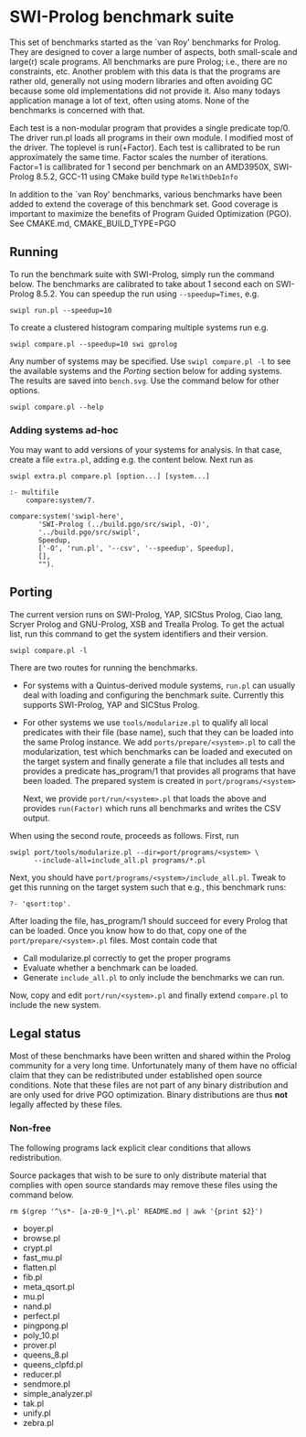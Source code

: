 # SWI-Prolog benchmark suite

This set of benchmarks started as the   `van Roy' benchmarks for Prolog.
They are designed to cover a large   number of aspects, both small-scale
and large(r) scale programs. All benchmarks are pure Prolog; i.e., there
are no constraints, etc. Another problem  with   this  data  is that the
programs are rather old, generally not  using modern libraries and often
avoiding GC because some old implementations   did  not provide it. Also
many todays application manage a lot of text, often using atoms. None of
the benchmarks is concerned with that.

Each test is a non-modular  program   that  provides  a single predicate
top/0. The driver run.pl loads  all  programs   in  their  own module. I
modified most of the driver. The toplevel  is run(+Factor). Each test is
callibrated to be run approximately  the   same  time. Factor scales the
number of iterations. Factor=1 is callibrated for 1 second per benchmark
on  an  AMD3950X,  SWI-Prolog  8.5.2,  GCC-11  using  CMake  build  type
`RelWithDebInfo`

In addition to the `van Roy'   benchmarks,  various benchmarks have been
added to extend the coverage of  this   benchmark  set. Good coverage is
important to maximize the benefits of Program Guided Optimization (PGO).
See CMAKE.md, CMAKE_BUILD_TYPE=PGO

## Running

To run  the benchmark  suite with SWI-Prolog,  simply run  the command
below.  The benchmarks  are calibrated to take about 1  second each on
SWI-Prolog 8.5.2.   You can  speedup the run  using `--speedup=Times`,
e.g.

    swipl run.pl --speedup=10

To create a clustered histogram comparing multiple systems run e.g.

    swipl compare.pl --speedup=10 swi gprolog

Any number of systems may be  specified.  Use `swipl compare.pl -l` to
see the available  systems and the _Porting_ section  below for adding
systems.  The  results are  saved into  `bench.svg`.  Use  the command
below for other options.

    swipl compare.pl --help

### Adding systems ad-hoc

You may want to add versions of your systems for analysis.  In that
case, create a file `extra.pl`, adding e.g. the content below.  Next
run as

    swipl extra.pl compare.pl [option...] [system...]

```
:- multifile
    compare:system/7.

compare:system('swipl-here',
       'SWI-Prolog (../build.pgo/src/swipl, -O)',
       '../build.pgo/src/swipl',
       Speedup,
       ['-O', 'run.pl', '--csv', '--speedup', Speedup],
       [],
       "").
```


## Porting

The  current version  runs on  SWI-Prolog, YAP,  SICStus Prolog,  Ciao
lang, Scryer  Prolog and GNU-Prolog,  XSB and Trealla Prolog.   To get
the actual  list, run this command  to get the system  identifiers and
their version.

    swipl compare.pl -l

There are two routes for running the benchmarks.

  - For  systems with a  Quintus-derived module systems,  `run.pl` can
    usually  deal with  loading and  configuring the  benchmark suite.
    Currently this supports SWI-Prolog, YAP and SICStus Prolog.

  - For  other  systems we  use `tools/modularize.pl`  to qualify  all
    local predicates with  their file (base name), such  that they can
    be   loaded    into   the   same   Prolog    instance.    We   add
    `ports/prepare/<system>.pl` to call the modularization, test which
    benchmarks can  be loaded  and executed on  the target  system and
    finally generate  a file  that includes all  tests and  provides a
    predicate has_program/1 that provides  all programs that have been
    loaded.      The     prepared     system     is     created     in
    `port/programs/<system>`

	Next, we  provide `port/run/<system>.pl` that loads  the above and
	provides `run(Factor)`  which runs  all benchmarks and  writes the
	CSV output.

When using the second route, proceeds as follows.  First, run

    swipl port/tools/modularize.pl --dir=port/programs/<system> \
		  --include-all=include_all.pl programs/*.pl

Next, you should  have `port/programs/<system>/include_all.pl`.  Tweak
to  get  this running  on  the  target  system  such that  e.g.,  this
benchmark runs:

    ?- 'qsort:top'.

After loading the file, has_program/1  should succeed for every Prolog
that can  be loaded.  Once you  know how to  do that, copy one  of the
`port/prepare/<system>.pl` files.  Most contain code that

  - Call modularize.pl correctly to get the proper programs
  - Evaluate whether a benchmark can be loaded.
  - Generate `include_all.pl` to only include the benchmarks we
    can run.

Now,  copy   and  edit   `port/run/<system>.pl`  and   finally  extend
`compare.pl` to include the new system.


## Legal status

Most of these benchmarks have been written  and shared within the Prolog
community for a very long  time.  Unfortunately   many  of  them have no
official claim that they can  be   redistributed  under established open
source conditions. Note that these files  are   not  part  of any binary
distribution and are only  used  for   drive  PGO  optimization.  Binary
distributions are thus __not__ legally affected by these files.


### Non-free

The following programs  lack  explicit   clear  conditions  that  allows
redistribution.

Source packages that wish to be sure   to  only distribute material that
complies with open source standards  may   remove  these files using the
command below.

    rm $(grep '^\s*- [a-z0-9_]*\.pl' README.md | awk '{print $2}')

  - boyer.pl
  - browse.pl
  - crypt.pl
  - fast_mu.pl
  - flatten.pl
  - fib.pl
  - meta_qsort.pl
  - mu.pl
  - nand.pl
  - perfect.pl
  - pingpong.pl
  - poly_10.pl
  - prover.pl
  - queens_8.pl
  - queens_clpfd.pl
  - reducer.pl
  - sendmore.pl
  - simple_analyzer.pl
  - tak.pl
  - unify.pl
  - zebra.pl
